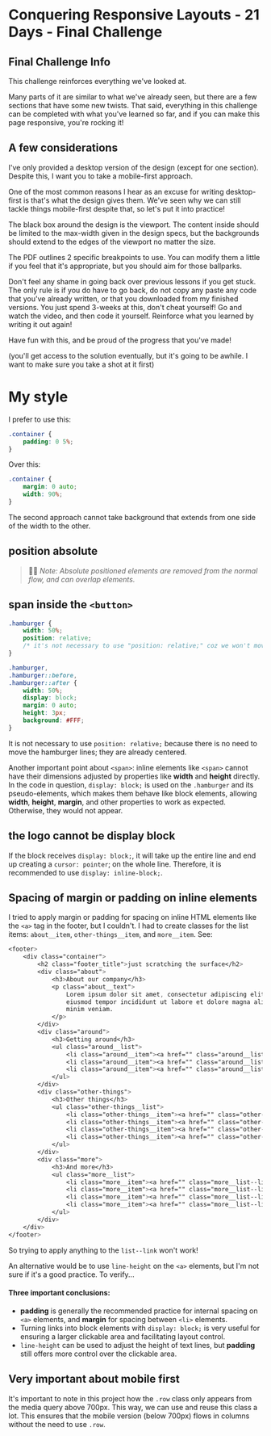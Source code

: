 # Conquering Responsive Layouts - 21 Days - Final Challenge
## Final Challenge Info

This challenge reinforces everything we've looked at.

Many parts of it are similar to what we've already seen, but there are a few sections that have some new twists. That said, everything in this challenge can be completed with what you've learned so far, and if you can make this page responsive, you're rocking it!

## A few considerations

I've only provided a desktop version of the design (except for one section). Despite this, I want you to take a mobile-first approach.

One of the most common reasons I hear as an excuse for writing desktop-first is that's what the design gives them. We've seen why we can still tackle things mobile-first despite that, so let's put it into practice!

The black box around the design is the viewport. The content inside should be limited to the max-width given in the design specs, but the backgrounds should extend to the edges of the viewport no matter the size.

The PDF outlines 2 specific breakpoints to use. You can modify them a little if you feel that it's appropriate, but you should aim for those ballparks.

Don't feel any shame in going back over previous lessons if you get stuck. The only rule is if you do have to go back, do not copy any paste any code that you've already written, or that you downloaded from my finished versions. You just spend 3-weeks at this, don't cheat yourself! Go and watch the video, and then code it yourself. Reinforce what you learned by writing it out again!

Have fun with this, and be proud of the progress that you've made!

(you'll get access to the solution eventually, but it's going to be awhile. I want to make sure you take a shot at it first)

# My style

I prefer to use this:

```css
.container {
    padding: 0 5%;
}
```

Over this:

```css
.container {
    margin: 0 auto;
    width: 90%;
}
```

The second approach cannot take background that extends from one side of the width to the other.

## position absolute

> ✍🏾 _Note: Absolute positioned elements are removed from the normal flow, and can overlap elements._

## span inside the `<button>`

```css
.hamburger {
    width: 50%;
    position: relative; 
    /* it's not necessary to use "position: relative;" coz we won't move the lines already centered */
}

.hamburger,
.hamburger::before,
.hamburger::after {
    width: 50%;
    display: block;
    margin: 0 auto;
    height: 3px;
    background: #FFF;
}
```

It is not necessary to use `position: relative;` because there is no need to move the hamburger lines; they are already centered.

Another important point about `<span>`: inline elements like `<span>` cannot have their dimensions adjusted by properties like **width** and **height** directly. In the code in question, `display: block;` is used on the `.hamburger` and its pseudo-elements, which makes them behave like block elements, allowing **width**, **height**, **margin**, and other properties to work as expected. Otherwise, they would not appear.

## the logo cannot be display block

If the block receives `display: block;`, it will take up the entire line and end up creating a `cursor: pointer`; on the whole line. Therefore, it is recommended to use `display: inline-block;`.

## Spacing of margin or padding on inline elements

I tried to apply margin or padding for spacing on inline HTML elements like the `<a>` tag in the footer, but I couldn't. I had to create classes for the list items: `about__item`, `other-things__item`, and `more__item`. See:

```css
<footer>
    <div class="container">
        <h2 class="footer_title">just scratching the surface</h2>
        <div class="about">
            <h3>About our company</h3>
            <p class="about__text">
                Lorem ipsum dolor sit amet, consectetur adipiscing elit, sed do
                eiusmod tempor incididunt ut labore et dolore magna aliqua. Ut enim ad
                minim veniam.
            </p>
        </div>
        <div class="around">
            <h3>Getting around</h3>
            <ul class="around__list">
                <li class="around__item"><a href="" class="around__list--link">Home</a></li>
                <li class="around__item"><a href="" class="around__list--link">About</a></li>
                <li class="around__item"><a href="" class="around__list--link">Contact</a></li>
            </ul>
        </div>
        <div class="other-things">
            <h3>Other things</h3>
            <ul class="other-things__list">
                <li class="other-things__item"><a href="" class="other-things__list--link">Lorem ipsum</a></li>
                <li class="other-things__item"><a href="" class="other-things__list--link">dolor</a></li>
                <li class="other-things__item"><a href="" class="other-things__list--link">sit amet</a></li>
                <li class="other-things__item"><a href="" class="other-things__list--link">consectetur</a></li>
            </ul>
        </div>
        <div class="more">
            <h3>And more</h3>
            <ul class="more__list">
                <li class="more__item"><a href="" class="more__list--link">Lorem ipsum</a></li>
                <li class="more__item"><a href="" class="more__list--link">dolor</a></li>
                <li class="more__item"><a href="" class="more__list--link">sit amet</a></li>
                <li class="more__item"><a href="" class="more__list--link">consectetur</a></li>
            </ul>
        </div>
    </div>
</footer>
```

So trying to apply anything to the `list--link` won't work!

An alternative would be to use `line-height` on the `<a>` elements, but I'm not sure if it's a good practice. To verify...

#### Three important conclusions:

- **padding** is generally the recommended practice for internal spacing on `<a>` elements, and **margin** for spacing between `<li>` elements.
- Turning links into block elements with `display: block;` is very useful for ensuring a larger clickable area and facilitating layout control.
- `line-height` can be used to adjust the height of text lines, but **padding** still offers more control over the clickable area.

## Very important about mobile first

It's important to note in this project how the `.row` class only appears from the media query above 700px. This way, we can use and reuse this class a lot. This ensures that the mobile version (below 700px) flows in columns without the need to use `.row`.